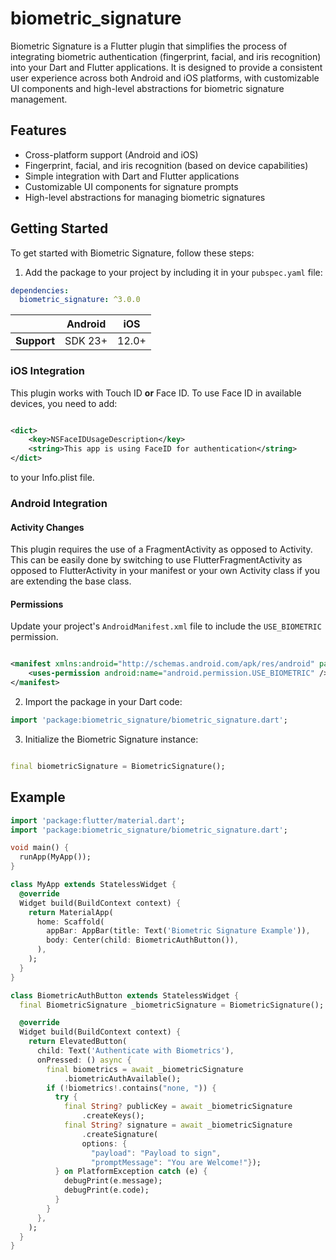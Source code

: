 # biometric_signature

Biometric Signature is a Flutter plugin that simplifies the process of integrating biometric
authentication (fingerprint, facial, and iris recognition) into your Dart and Flutter applications.
It is designed to provide a consistent user experience across both Android and iOS platforms, with
customizable UI components and high-level abstractions for biometric signature management.

## Features

- Cross-platform support (Android and iOS)
- Fingerprint, facial, and iris recognition (based on device capabilities)
- Simple integration with Dart and Flutter applications
- Customizable UI components for signature prompts
- High-level abstractions for managing biometric signatures

## Getting Started

To get started with Biometric Signature, follow these steps:

1. Add the package to your project by including it in your `pubspec.yaml` file:

```yaml
dependencies:
  biometric_signature: ^3.0.0
```

|             | Android | iOS   |
|-------------|---------|-------|
| **Support** | SDK 23+ | 12.0+ |

### iOS Integration

This plugin works with Touch ID **or** Face ID. To use Face ID in available devices,
you need to add:

```xml

<dict>
    <key>NSFaceIDUsageDescription</key>
    <string>This app is using FaceID for authentication</string>
</dict>
```

to your Info.plist file.

### Android Integration

#### Activity Changes

This plugin requires the use of a FragmentActivity as opposed to Activity. This can be easily done
by switching to use FlutterFragmentActivity as opposed to FlutterActivity in your manifest or your
own Activity class if you are extending the base class.

#### Permissions

Update your project's `AndroidManifest.xml` file to include the
`USE_BIOMETRIC` permission.

```xml

<manifest xmlns:android="http://schemas.android.com/apk/res/android" package="com.example.app">
    <uses-permission android:name="android.permission.USE_BIOMETRIC" />
</manifest>
```

2. Import the package in your Dart code:

```dart
import 'package:biometric_signature/biometric_signature.dart';
```

3. Initialize the Biometric Signature instance:

```dart

final biometricSignature = BiometricSignature();
```

## Example

```dart
import 'package:flutter/material.dart';
import 'package:biometric_signature/biometric_signature.dart';

void main() {
  runApp(MyApp());
}

class MyApp extends StatelessWidget {
  @override
  Widget build(BuildContext context) {
    return MaterialApp(
      home: Scaffold(
        appBar: AppBar(title: Text('Biometric Signature Example')),
        body: Center(child: BiometricAuthButton()),
      ),
    );
  }
}

class BiometricAuthButton extends StatelessWidget {
  final BiometricSignature _biometricSignature = BiometricSignature();

  @override
  Widget build(BuildContext context) {
    return ElevatedButton(
      child: Text('Authenticate with Biometrics'),
      onPressed: () async {
        final biometrics = await _biometricSignature
            .biometricAuthAvailable();
        if (!biometrics!.contains("none, ")) {
          try {
            final String? publicKey = await _biometricSignature
                .createKeys();
            final String? signature = await _biometricSignature
                .createSignature(
                options: {
                  "payload": "Payload to sign",
                  "promptMessage": "You are Welcome!"});
          } on PlatformException catch (e) {
            debugPrint(e.message);
            debugPrint(e.code);
          }
        }
      },
    );
  }
}
```

